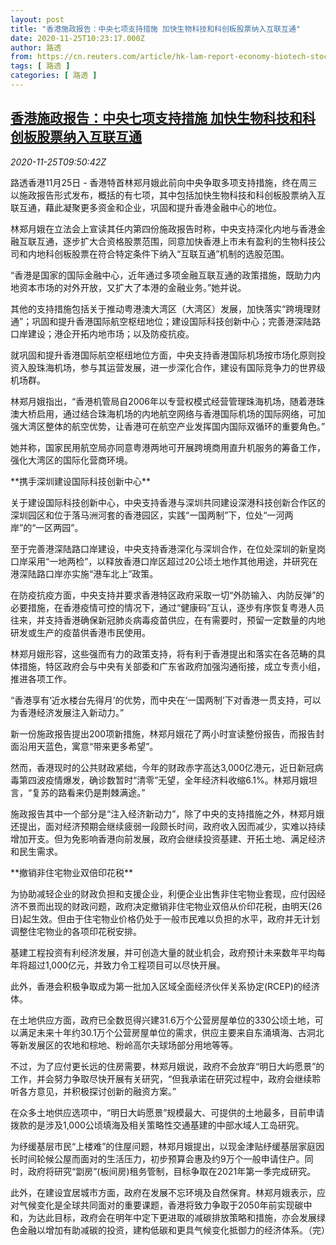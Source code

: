 ```yaml
---
layout: post
title: "香港施政报告：中央七项支持措施 加快生物科技和科创板股票纳入互联互通"
date: 2020-11-25T10:23:17.000Z
author: 路透
from: https://cn.reuters.com/article/hk-lam-report-economy-biotech-stock-1125-idCNKBS28516Z
tags: [ 路透 ]
categories: [ 路透 ]
---
```

<!--1606299797000-->
[香港施政报告：中央七项支持措施 加快生物科技和科创板股票纳入互联互通](https://cn.reuters.com/article/hk-lam-report-economy-biotech-stock-1125-idCNKBS28516Z)
------

<div>
<div><i>2020-11-25T09:50:42Z</i></div><p>路透香港11月25日 - 香港特首林郑月娥此前向中央争取多项支持措施，终在周三以施政报告形式发布，概括的有七项，其中包括加快生物科技和科创板股票纳入互联互通，藉此凝聚更多资金和企业，巩固和提升香港金融中心的地位。</p><p>林郑月娥在立法会上宣读其任内第四份施政报告时称，中央支持深化内地与香港金融互联互通，逐步扩大合资格股票范围，同意加快香港上市未有盈利的生物科技公司和内地科创板股票在符合特定条件下纳入“互联互通”机制的选股范围。</p><p>“香港是国家的国际金融中心，近年通过多项金融互联互通的政策措施，既助力内地资本市场的对外开放，又扩大了本港的金融业务。”她并说。</p><p>其他的支持措施包括关于推动粤港澳大湾区（大湾区）发展，加快落实“跨境理财通”；巩固和提升香港国际航空枢纽地位；建设国际科技创新中心；完善港深陆路口岸建设；港企开拓内地市场；以及防疫抗疫。</p><p>就巩固和提升香港国际航空枢纽地位方面，中央支持香港国际机场按市场化原则投资入股珠海机场，参与其运营发展，进一步深化合作，建设有国际竞争力的世界级机场群。</p><p>林郑月娥指出，“香港机管局自2006年以专营权模式经营管理珠海机场，随着港珠澳大桥启用，通过结合珠海机场的内地航空网络与香港国际机场的国际网络，可加强大湾区整体的航空优势，让香港可在航空产业发挥国内国际双循环的重要角色。”</p><p>她并称，国家民用航空局亦同意粤港两地可开展跨境商用直升机服务的筹备工作，强化大湾区的国际化营商环境。</p><p>**携手深圳建设国际科技创新中心**</p><p>关于建设国际科技创新中心，中央支持香港与深圳共同建设深港科技创新合作区的深圳园区和位于落马洲河套的香港园区，实践“一国两制”下，位处“一河两岸”的“一区两园”。</p><p>至于完善港深陆路口岸建设，中央支持香港深化与深圳合作，在位处深圳的新皇岗口岸采用“一地两检”，以释放香港口岸区超过20公顷土地作其他用途，并研究在港深陆路口岸亦实施“港车北上”政策。</p><p>在防疫抗疫方面，中央支持并要求香港特区政府采取一切“外防输入、内防反弹”的必要措施，在香港疫情可控的情况下，通过“健康码”互认，逐步有序恢复粤港人员往来，并支持香港确保新冠肺炎病毒疫苗供应，在有需要时，预留一定数量的内地研发或生产的疫苗供香港市民使用。</p><p>林郑月娥形容，这些强而有力的政策支持，将有利于香港提出和落实在各范畴的具体措施，特区政府会与中央有关部委和广东省政府加强沟通衔接，成立专责小组，推进各项工作。</p><p>“香港享有‘近水楼台先得月’的优势，而中央在‘一国两制’下对香港一贯支持，可以为香港经济发展注入新动力。”</p><p>新一份施政报告提出200项新措施，林郑月娥花了两小时宣读整份报告，而报告封面沿用天蓝色，寓意“带来更多希望”。</p><p>然而，香港现时的公共财政紧绌，今年的财政赤字高达3,000亿港元，近日新冠病毒第四波疫情爆发，确诊数暂时“清零”无望，全年经济料收缩6.1%。林郑月娥坦言，“复苏的路看来仍是荆棘满途。”</p><p>施政报告其中一个部分是“注入经济新动力”，除了中央的支持措施之外，林郑月娥还提出，面对经济预期会继续疲弱一段颇长时间，政府收入因而减少，实难以持续增加开支。但为免影响香港向前发展，政府会继续投资基建、开拓土地、满足经济和民生需求。</p><p>**撤销非住宅物业双倍印花税**</p><p>为协助减轻企业的财政负担和支援企业，利便企业出售非住宅物业套现，应付因经济不景而出现的财政问题，政府决定撤销非住宅物业双倍从价印花税，由明天(26日)起生效。但由于住宅物业价格仍处于一般市民难以负担的水平，政府并无计划调整住宅物业的各项印花税安排。</p><p>基建工程投资有利经济发展，并可创造大量的就业机会，政府预计未来数年平均每年将超过1,000亿元，并致力令工程项目可以尽快开展。</p><p>此外，香港会积极争取成为第一批加入区域全面经济伙伴关系协定(RCEP)的经济体。</p><p>在土地供应方面，政府已全数觅得兴建31.6万个公营房屋单位的330公顷土地，可以满足未来十年约30.1万个公营房屋单位的需求，供应主要来自东涌填海、古洞北等新发展区的农地和棕地、粉岭高尔夫球场部分用地等等。</p><p>不过，为了应付更长远的住房需要，林郑月娥说，政府不会放弃“明日大屿愿景”的工作，并会努力争取尽快开展有关研究，“但我承诺在研究过程中，政府会继续聆听各方意见，并积极探讨创新的融资方案。”</p><p>在众多土地供应选项中，“明日大屿愿景”规模最大、可提供的土地最多，目前申请拨款的是涉及1,000公顷填海及相关策略性交通基建的中部水域人工岛研究。</p><p>为纾缓基层市民“上楼难”的住屋问题，林郑月娥提出，以现金津贴纾缓基层家庭因长时间轮候公屋而面对的生活压力，初步预算会惠及约9万个一般申请住户。同时，政府将研究“劏房”(板间房)租务管制，目标争取在2021年第一季完成研究。</p><p>此外，在建设宜居城市方面，政府在发展不忘环境及自然保育。林郑月娥表示，应对气候变化是全球共同面对的重要课题，香港将致力争取于2050年前实现碳中和，为达此目标，政府会在明年中定下更进取的减碳排放策略和措施，亦会发展绿色金融以增加有助减碳的投资，建构低碳和更具气候变化抵御力的经济体系。（完）</p>
</div>
